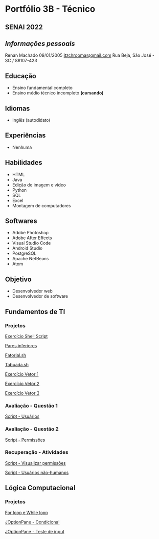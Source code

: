 # Portfólio 3B - Técnico
## SENAI 2022

## <i><b>Informações pessoais</b></i>

Renan Machado
09/01/2005
itzchrooma@gmail.com
Rua Beja, São José - SC / 88107-423


## <b>Educação</b>

- Ensino fundamental completo
- Ensino médio técnico incompleto <b>(cursando)</b>

## <b>Idiomas</b>

- Inglês (autodidato)

## <b>Experiências</b>

- Nenhuma

## <b>Habilidades</b>

- HTML
- Java
- Edição de imagem e vídeo
- Python
- SQL
- Excel
- Montagem de computadores

## <b>Softwares</b>

- Adobe Photoshop
- Adobe After Effects
- Visual Studio Code
- Android Studio
- PostgreSQL
- Apache NetBeans
- Atom

## <b>Objetivo </b>

- Desenvolvedor web
- Desenvolvedor de software

## Fundamentos de TI
### Projetos

[ Exercício Shell Script ](Fundamentos_TI/exercicioShell.sh)

[ Pares inferiores ](Fundamentos_TI/paresinf.sh)

[ Fatorial.sh ](Fundamentos_TI/fatorial.sh)

[ Tabuada.sh ](Fundamentos_TI/tabuada.sh)

[ Exercício Vetor 1 ](Fundamentos_TI/vetor1.sh)

[ Exercício Vetor 2 ](Fundamentos_TI/vetor2.sh)

[ Exercício Vetor 3 ](Fundamentos_TI/vetor3.sh)

### Avaliação - Questão 1
[ Script - Usuários ](Fundamentos_TI/exemplos/questao1.sh)

### Avaliação - Questão 2
[Script - Permissões](Fundamentos_TI/exemplos/questao2.sh)

### Recuperação - Atividades
[Script - Visualizar permissões](Fundamentos_TI/avaliacao_pratica/rec1.sh)

[Script - Usuários não-humanos](Fundamentos_TI/avaliacao_pratica/rec2.sh)

## Lógica Computacional
### Projetos

[ For loop e While loop ](Lógica_Computacional/senai3.java)

[ JOptionPane - Condicional ](Lógica_Computacional/senai4.java)

[ JOptionPane - Teste de input ](Lógica_Computacional/senai5.java)
